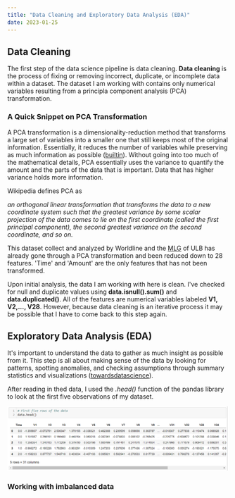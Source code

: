 ```yaml
--- 
title: "Data Cleaning and Exploratory Data Analysis (EDA)"
date: 2023-01-25
---
```


## Data Cleaning
The first step of the data science pipeline is data cleaning. **Data cleaning** is the process of fixing or removing incorrect, duplicate, or incomplete data within a dataset. The dataset I am working with contains only numerical variables resulting from a principla component analysis (PCA) transformation.

### A Quick Snippet on PCA Transformation
A PCA transformation is a dimensionality-reduction method that transforms a large set of variables into a smaller one that still keeps most of the original information. Essentially, it reduces the number of variables while preserving as much information as possible ([builtin](https://builtin.com/data-science/step-step-explanation-principal-component-analysis)). Without going into too much of the mathematical details, PCA essentially uses the variance to quantify the amount and the parts of the data that is important. Data that has higher variance holds more information. 

Wikipedia defines PCA as

*an orthogonal linear transformation that transforms the data to a new coordinate system such that the greatest variance by some scalar projection of the data comes to lie on the first coordinate (called the first principal component), the second greatest variance on the second coordinate, and so on.*

This dataset collect and analyzed by Worldline and the [MLG](http://mlg.ulb.ac.be/) of ULB has already gone through a PCA transformation and been reduced down to 28 features. 'Time' and 'Amount' are the only features that has not been transformed. 

Upon initial analysis, the data I am working with here is clean. I've checked for null and duplicate values using **data.isnull().sum()** and **data.duplicated()**. All of the features are numerical variables labeled **V1, V2,..., V28**. However, because data cleaning is an iterative process it may be possible that I have to come back to this step again.

## Exploratory Data Analysis (EDA)
It's important to understand the data to gather as much insight as possible from it. This step is all about making sense of the data by looking for patterns, spotting anomalies, and checking assumptions through summary statistics and visualizations ([towardsdatascience](https://towardsdatascience.com/exploratory-data-analysis-8fc1cb20fd15)). 

After reading in thed data, I used the *.head()* function of the pandas library to look at the first five observations of my dataset. 

![data_head](images/head.png?raw=true)


### Working with imbalanced data









